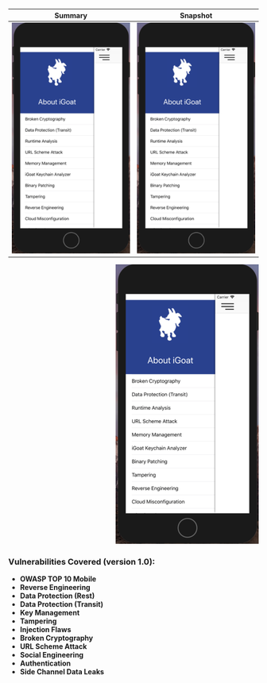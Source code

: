 

Summary            |  Snapshot
:-------------------------:|:-------------------------:
![test](https://raw.githubusercontent.com/swaroopsy/test/master/iGoat_2.png)  |  ![](https://raw.githubusercontent.com/swaroopsy/test/master/iGoat_2.png)



<p align="right">
  <img src="https://raw.githubusercontent.com/swaroopsy/test/master/iGoat_2.png">
</p>

### Vulnerabilities Covered (version 1.0): ###
* __OWASP TOP 10 Mobile__
* __Reverse Engineering__
* __Data Protection (Rest)__
* __Data Protection (Transit)__
* __Key Management__
* __Tampering__ 
* __Injection Flaws__
* __Broken Cryptography__
* __URL Scheme Attack__
* __Social Engineering__
* __Authentication__
* __Side Channel Data Leaks__


